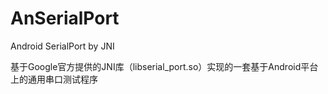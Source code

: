 # AnSerialPort
Android SerialPort by JNI

基于Google官方提供的JNI库（libserial_port.so）实现的一套基于Android平台上的通用串口测试程序
